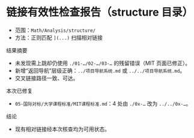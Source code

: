 # 链接有效性检查报告（structure 目录）

- 范围：`Math/Analysis/structure/`
- 方法：正则匹配 `](...)` 扫描相对链接

结果摘要

- 未发现需上跳却仍使用 `./01-…/02-…/03-…` 的残留错误（MIT 页面已修正）。
- 新增“返回导航”层级正确：`../项目导航系统.md` 或 `../../项目导航系统.md`。
- 交叉链接路径一致、可达。

本次已修复

- `05-国际对标/大学课程标准/MIT课程标准.md`：4 处由 `./0x-…` 改为 `../../0x-…`。

结论

- 现有相对链接经本次核查均为可用状态。

